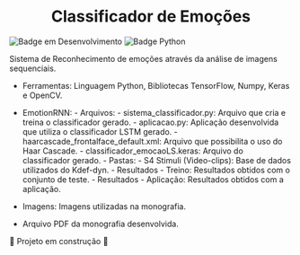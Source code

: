 <h1 align="center"> Classificador de Emoções </h1>

![Badge em Desenvolvimento](http://img.shields.io/static/v1?label=STATUS&message=EM%20DESENVOLVIMENTO&color=GREEN&style=for-the-badge)
![Badge Python](https://img.shields.io/badge/python-3670A0?style=for-the-badge&logo=python&logoColor=ffdd54)


Sistema de Reconhecimento de emoções através da análise de imagens sequenciais.

- Ferramentas: Linguagem Python, Bibliotecas TensorFlow, Numpy, Keras e OpenCV.

- EmotionRNN:
       - Arquivos:
              - sistema_classificador.py: Arquivo que cria e treina o classificador gerado.
              - aplicacao.py: Aplicação desenvolvida que utiliza o classificador LSTM gerado.
              - haarcascade_frontalface_default.xml: Arquivo que possibilita o uso do Haar Cascade.
              - classificador_emocaoLS.keras: Arquivo do classificador gerado.
       - Pastas:
              - S4 Stimuli (Video-clips): Base de dados utilizados do Kdef-dyn.
              - Resultados - Treino: Resultados obtidos com o conjunto de teste.
              - Resultados - Aplicação: Resultados obtidos com a aplicação.
  
- Imagens: Imagens utilizadas na monografia.
  
- Arquivo PDF da monografia desenvolvida.

  
:construction: Projeto em construção :construction:
